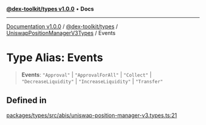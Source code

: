 [**@dex-toolkit/types v1.0.0**](../../../README.md) • **Docs**

***

[Documentation v1.0.0](../../../../../packages.md) / [@dex-toolkit/types](../../../README.md) / [UniswapPositionManagerV3Types](../README.md) / Events

# Type Alias: Events

> **Events**: `"Approval"` \| `"ApprovalForAll"` \| `"Collect"` \| `"DecreaseLiquidity"` \| `"IncreaseLiquidity"` \| `"Transfer"`

## Defined in

[packages/types/src/abis/uniswap-position-manager-v3.types.ts:21](https://github.com/niZmosis/dex-toolkit/blob/3d8b41b44787b30fbea5de3ab4737662ffb61bc8/packages/types/src/abis/uniswap-position-manager-v3.types.ts#L21)
